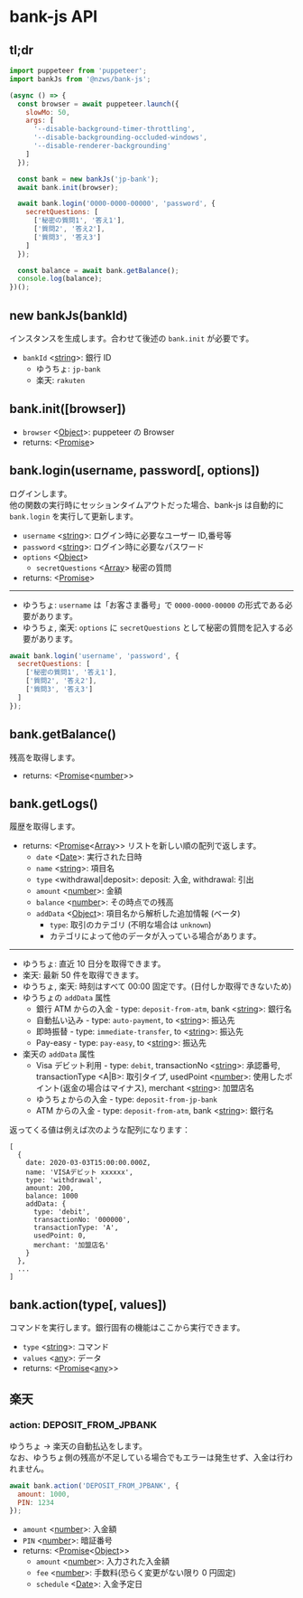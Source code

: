 # bank-js API

## tl;dr

```javascript
import puppeteer from 'puppeteer';
import bankJs from '@nzws/bank-js';

(async () => {
  const browser = await puppeteer.launch({
    slowMo: 50,
    args: [
      '--disable-background-timer-throttling',
      '--disable-backgrounding-occluded-windows',
      '--disable-renderer-backgrounding'
    ]
  });

  const bank = new bankJs('jp-bank');
  await bank.init(browser);

  await bank.login('0000-0000-00000', 'password', {
    secretQuestions: [
      ['秘密の質問1', '答え1'],
      ['質問2', '答え2'],
      ['質問3', '答え3']
    ]
  });

  const balance = await bank.getBalance();
  console.log(balance);
})();
```

## new bankJs(bankId)

インスタンスを生成します。合わせて後述の `bank.init` が必要です。

- `bankId` <[string]>: 銀行 ID
  - ゆうちょ: `jp-bank`
  - 楽天: `rakuten`

## bank.init([browser])

- `browser` <[Object]>: puppeteer の Browser
- returns: <[Promise]>

## bank.login(username, password[, options])

ログインします。  
他の関数の実行時にセッションタイムアウトだった場合、bank-js は自動的に `bank.login` を実行して更新します。

- `username` <[string]>: ログイン時に必要なユーザー ID,番号等
- `password` <[string]>: ログイン時に必要なパスワード
- `options` <[Object]>
  - `secretQuestions` <[Array]> 秘密の質問
- returns: <[Promise]>

---

- ゆうちょ: `username` は「お客さま番号」で `0000-0000-00000` の形式である必要があります。
- ゆうちょ, 楽天: `options` に `secretQuestions` として秘密の質問を記入する必要があります。

```javascript
await bank.login('username', 'password', {
  secretQuestions: [
    ['秘密の質問1', '答え1'],
    ['質問2', '答え2'],
    ['質問3', '答え3']
  ]
});
```

## bank.getBalance()

残高を取得します。

- returns: <[Promise]<[number]>>

## bank.getLogs()

履歴を取得します。

- returns: <[Promise]<[Array]>> リストを新しい順の配列で返します。
  - `date` <[Date]>: 実行された日時
  - `name` <[string]>: 項目名
  - `type` <withdrawal|deposit>: deposit: 入金, withdrawal: 引出
  - `amount` <[number]>: 金額
  - `balance` <[number]>: その時点での残高
  - `addData` <[Object]>: 項目名から解析した追加情報 (ベータ)
    - `type`: 取引のカテゴリ (不明な場合は `unknown`)
    - カテゴリによって他のデータが入っている場合があります。

---

- ゆうちょ: 直近 10 日分を取得できます。
- 楽天: 最新 50 件を取得できます。
- ゆうちょ, 楽天: 時刻はすべて 00:00 固定です。(日付しか取得できないため)
- ゆうちょの `addData` 属性
  - 銀行 ATM からの入金 - type: `deposit-from-atm`, bank <[string]>: 銀行名
  - 自動払い込み - type: `auto-payment`, to <[string]>: 振込先
  - 即時振替 - type: `immediate-transfer`, to <[string]>: 振込先
  - Pay-easy - type: `pay-easy`, to <[string]>: 振込先
- 楽天の `addData` 属性
  - Visa デビット利用 - type: `debit`, transactionNo <[string]>: 承認番号, transactionType <A|B>: 取引タイプ, usedPoint <[number]>: 使用したポイント(返金の場合はマイナス), merchant <[string]>: 加盟店名
  - ゆうちょからの入金 - type: `deposit-from-jp-bank`
  - ATM からの入金 - type: `deposit-from-atm`, bank <[string]>: 銀行名

返ってくる値は例えば次のような配列になります：

```
[
  {
    date: 2020-03-03T15:00:00.000Z,
    name: 'VISAデビット xxxxxx',
    type: 'withdrawal',
    amount: 200,
    balance: 1000
    addData: {
      type: 'debit',
      transactionNo: '000000',
      transactionType: 'A',
      usedPoint: 0,
      merchant: '加盟店名'
    }
  },
  ...
]
```

## bank.action(type[, values])

コマンドを実行します。銀行固有の機能はここから実行できます。

- `type` <[string]>: コマンド
- `values` <[any]>: データ
- returns: <[Promise]<[any]>>

## 楽天

### action: DEPOSIT_FROM_JPBANK

ゆうちょ → 楽天の自動払込をします。  
なお、ゆうちょ側の残高が不足している場合でもエラーは発生せず、入金は行われません。

```javascript
await bank.action('DEPOSIT_FROM_JPBANK', {
  amount: 1000,
  PIN: 1234
});
```

- `amount` <[number]>: 入金額
- `PIN` <[number]>: 暗証番号
- returns: <[Promise]<[Object]>>
  - `amount` <[number]>: 入力された入金額
  - `fee` <[number]>: 手数料(恐らく変更がない限り 0 円固定)
  - `schedule` <[Date]>: 入金予定日

[number]: https://developer.mozilla.org/ja/docs/Web/JavaScript/Data_structures#Numbers
[string]: https://developer.mozilla.org/ja/docs/Web/JavaScript/Data_structures#String
[object]: https://developer.mozilla.org/ja/docs/Web/JavaScript/Data_structures#Object
[promise]: https://developer.mozilla.org/ja/docs/Web/JavaScript/Reference/Global_Objects/Promise
[date]: https://developer.mozilla.org/ja/docs/Web/JavaScript/Data_structures#Dates
[array]: https://developer.mozilla.org/ja/docs/Web/JavaScript/Data_structures#Indexed_collections_Arrays_and_typed_Arrays
[any]: #
